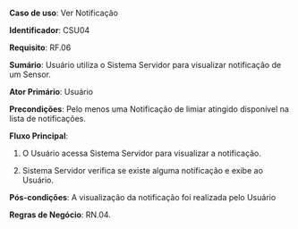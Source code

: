 **Caso de uso**: Ver Notificação

**Identificador**: CSU04

**Requisito**: RF.06

**Sumário**: Usuário utiliza o Sistema Servidor para visualizar notificação de um Sensor.

**Ator Primário**: Usuário

**Precondições**: Pelo menos uma Notificação de limiar atingido disponível na lista de notificações.

**Fluxo Principal**:

1. O Usuário acessa Sistema Servidor para visualizar a notificação.

2. Sistema Servidor verifica se existe alguma notificação e exibe ao Usuário.

**Pós-condições**: A visualização da notificação foi realizada pelo Usuário

**Regras de Negócio**: RN.04. 
